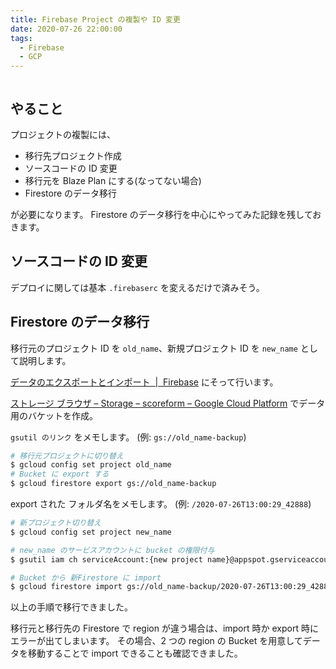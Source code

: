 ```yaml
---
title: Firebase Project の複製や ID 変更
date: 2020-07-26 22:00:00
tags:
  - Firebase
  - GCP
---
```


```toc

```

## やること

プロジェクトの複製には、

- 移行先プロジェクト作成
- ソースコードの ID 変更
- 移行元を Blaze Plan にする(なってない場合)
- Firestore のデータ移行

が必要になります。
Firestore のデータ移行を中心にやってみた記録を残しておきます。

## ソースコードの ID 変更

デプロイに関しては基本 `.firebaserc` を変えるだけで済みそう。

## Firestore のデータ移行

移行元のプロジェクト ID を `old_name`、新規プロジェクト ID を `new_name` として説明します。

[データのエクスポートとインポート  \|  Firebase](https://firebase.google.com/docs/firestore/manage-data/export-import?hl=ja) にそって行います。

[ストレージ ブラウザ – Storage – scoreform – Google Cloud Platform](https://console.cloud.google.com/storage/browser) でデータ用のバケットを作成。

`gsutil のリンク` をメモします。
(例: `gs://old_name-backup`)

```sh
# 移行元プロジェクトに切り替え
$ gcloud config set project old_name
# Bucket に export する
$ gcloud firestore export gs://old_name-backup
```

export された フォルダ名をメモします。
(例: `/2020-07-26T13:00:29_42888`)

```sh
# 新プロジェクト切り替え
$ gcloud config set project new_name

# new_name のサービスアカウントに bucket の権限付与
$ gsutil iam ch serviceAccount:{new project name}@appspot.gserviceaccount.com:admin gs://old_name-backup

# Bucket から 新Firestore に import
$ gcloud firestore import gs://old_name-backup/2020-07-26T13:00:29_42888
```

以上の手順で移行できました。

移行元と移行先の Firestore で region が違う場合は、import 時か export 時にエラーが出てしまいます。
その場合、2 つの region の Bucket を用意してデータを移動することで import できることも確認できました。
